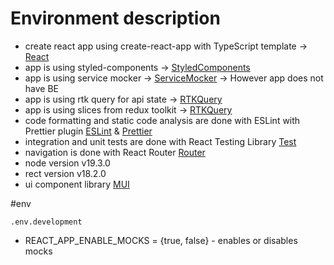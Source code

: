 # Environment description

- create react app using create-react-app with TypeScript template -> [React](https://create-react-app.dev/docs/getting-started)
- app is using styled-components -> [StyledComponents](https://styled-components.com/)
- app is using service mocker -> [ServiceMocker](https://mswjs.io/) -> However app does not have BE
- app is using rtk query for api state -> [RTKQuery](https://redux-toolkit.js.org/rtk-query/overview)
- app is using slices from redux toolkit -> [RTKQuery](https://redux-toolkit.js.org/api/createSlice)
- code formatting and static code analysis are done with ESLint with Prettier plugin [ESLint](https://github.com/eslint/eslint) & [Prettier](https://github.com/prettier/eslint-plugin-prettier)
- integration and unit tests are done with React Testing Library [Test](https://testing-library.com/docs/)
- navigation is done with React Router [Router](https://reactrouter.com/en/main)
- node version v19.3.0
- rect version v18.2.0
- ui component library [MUI](https://mui.com)

#env

`.env.development`

- REACT_APP_ENABLE_MOCKS = {true, false} - enables or disables mocks

